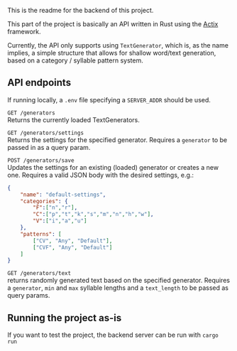 This is the readme for the backend of this project.  

This part of the project is basically an API written in Rust using the
[Actix](https://github.com/actix/actix-web) framework.  

Currently, the API only supports using `TextGenerator`, which is, as the name
implies, a simple structure that allows for shallow word/text generation, based
on a category / syllable pattern system.  

## API endpoints

If running locally, a `.env` file specifying a `SERVER_ADDR` should be
used.  

```GET /generators```  
Returns the currently loaded TextGenerators.  

```GET /generators/settings```  
Returns the settings for the specified generator. Requires a `generator` to 
be passed in as a query param.  

```POST /generators/save```  
Updates the settings for an existing (loaded) generator or creates a new one.
Requires a valid JSON body with the desired settings, e.g.:  
```json
{
    "name": "default-settings",
    "categories": {
        "F":["n","r"],
        "C":["p","t","k","s","m","n","h","w"],
        "V":["i","a","u"]
    },
    "patterns": [
        ["CV", "Any", "Default"],
        ["CVF", "Any", "Default"]
    ]
}
```

```GET /generators/text```  
returns randomly generated text based on the specified generator. Requires a
`generator`, `min` and `max` syllable lengths and a `text_length` 
to be passed as query params.  

## Running the project as-is 
If you want to test the project, the backend server can be run with `cargo run`
